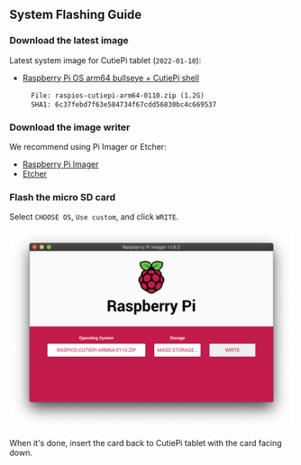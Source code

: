 ## System Flashing Guide 

### Download the latest image 

Latest system image for CutiePi tablet (`2022-01-10`):

- [Raspberry Pi OS arm64 bullseye + CutiePi shell](https://github.com/cutiepi-io/pi-gen_stage4.5-cutiepi/releases/tag/2022-01-10)

        File: raspios-cutiepi-arm64-0110.zip (1.2G)
        SHA1: 6c37febd7f63e584734f67cdd56830bc4c669537

### Download the image writer

We recommend using Pi Imager or Etcher: 

- [Raspberry Pi Imager](https://www.raspberrypi.com/software/)
- [Etcher](https://www.balena.io/etcher/)

### Flash the micro SD card 

Select `CHOOSE OS`, `Use custom`, and click `WRITE`. 

![](screenshots/flashing.png)

When it's done, insert the card back to CutiePi tablet with the card facing down.